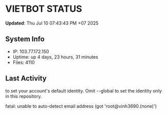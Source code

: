 # VIETBOT STATUS
**Updated**: Thu Jul 10 07:43:43 PM +07 2025

## System Info
- IP: 103.77.172.150
- Uptime: up 4 days, 23 hours, 31 minutes
- Files: 4110

## Last Activity

to set your account's default identity.
Omit --global to set the identity only in this repository.

fatal: unable to auto-detect email address (got 'root@vinh3690.(none)')
